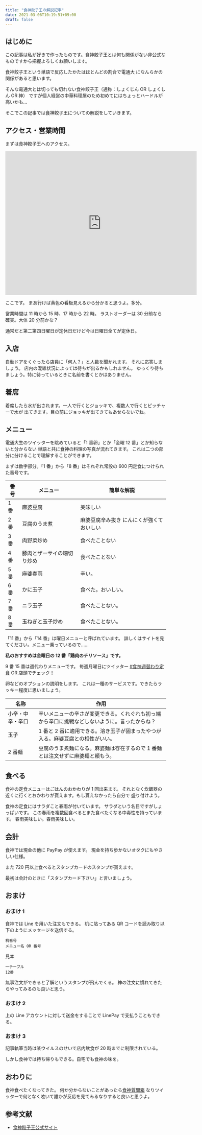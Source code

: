 ```yaml
---
title: "食神餃子王の解説記事"
date: 2021-03-06T10:19:51+09:00
draft: false
---
```


## はじめに

この記事は私が好きで作ったものです。食神餃子王とは何も関係がない非公式な
ものですから把握よろしくお願いします。

食神餃子王という単語で反応したかたはほとんどの割合で電通大
になんらかの関係があると思います。

そんな電通大とは切っても切れない食神餃子王（通称：しょくじん OR しょくしん OR 神）
ですが個人経営の中華料理屋のため初めてにはちょっとハードルが高いかも…

そこでこの記事では食神餃子王についての解説をしていきます。

## アクセス・営業時間

まずは食神餃子王へのアクセス。

<iframe src="https://www.google.com/maps/embed?pb=!1m18!1m12!1m3!1d3855.1912391143824!2d139.54095414324658!3d35.656892581358115!2m3!1f0!2f0!3f0!3m2!1i1024!2i768!4f13.1!3m3!1m2!1s0x6018f0115e245d5f%3A0x584c4f1ee05f52c0!2z6aOf56We6aSD5a2Q546L!5e0!3m2!1sja!2sjp!4v1614993917724!5m2!1sja!2sjp" width="600" height="450" style="border:0;" allowfullscreen="" loading="lazy"></iframe>

ここです。 まあ行けば黄色の看板見えるから分かると思うよ。多分。

営業時間は 11 時から 15 時、17 時から 22 時。
ラストオーダーは 30 分前なら確実。大体 20 分前かな？

通常だと第二第四日曜日が定休日だけど今は日曜日全てが定休日。

## 入店

自動ドアをくぐったら店員に「何人？」と人数を聞かれます。
それに応答しましょう。 店内の混雑状況によっては待ちが出るかもしれません。
ゆっくり待ちましょう。特に待っているときに名前を書くとかはありません。

## 着席

着席したら水が出されます。一人で行くとジョッキで、複数人で行くとピッチャーで水が
出てきます。目の前にジョッキが出てきてもあせらないでね。

## メニュー

電通大生のツイッターを眺めていると「1 番卵」とか「金曜 12 番」とか知らないと分からない
単語と共に食神の料理の写真が流れてきます。
これは二つの部分に分けることで理解することができます。

まずは数字部分。「1 番」から「8 番」はそれぞれ常設の 600 円定食につけられた番号です。

| 番号 | メニュー                   | 簡単な解説                                |
| ---- | -------------------------- | ----------------------------------------- |
| 1 番 | 麻婆豆腐                   | 美味しい                                  |
| 2 番 | 豆腐のうま煮               | 麻婆豆腐辛み抜き にんにくが強くておいしい |
| 3 番 | 肉野菜炒め                 | 食べたことない                            |
| 4 番 | 豚肉とザーサイの細切り炒め | 食べたことない                            |
| 5 番 | 麻婆春雨                   | 辛い。                                    |
| 6 番 | かに玉子                   | 食べた。おいしい。                        |
| 7 番 | ニラ玉子                   | 食べたことない。                          |
| 8 番 | 玉ねぎと玉子炒め           | 食べたことない。                          |

「11 番」から「14 番」は曜日メニューと呼ばれています。
詳しくはサイトを見てください。メニュー乗っているので……

**私のおすすめは金曜日の 12 番「鶏肉のチリソース」です。**

9 番 15 番は週代わりメニューです。
毎週月曜日にツイッター
[#食神週替わり定食](https://twitter.com/hashtag/%E9%A3%9F%E7%A5%9E%E9%80%B1%E6%9B%BF%E3%82%8F%E3%82%8A%E5%AE%9A%E9%A3%9F?src=hashtag_click&f=live)
OR 店頭でチェック！

卵などのオプションの説明をします。
これは一種のサービスです。できたらラッキー程度に思いましょう。

| 名称             | 作用                                                                                           |
| ---------------- | ---------------------------------------------------------------------------------------------- |
| 小辛・中辛・辛口 | 辛いメニューの辛さが変更できる。くれぐれも初っ端から辛口に挑戦などしないように。言ったからね？ |
| 玉子             | 1 番と 2 番に適用できる。溶き玉子が固まったやつが入る。麻婆豆腐との相性がいい。                |
| 2 番麺           | 豆腐のうま煮麺になる。麻婆麺は存在するので 1 番麺とは注文せずに麻婆麺と頼もう。                |

## 食べる

食神の定食メニューはごはんのおかわりが 1 回出来ます。
それとなく炊飯器の近くに行くとおかわりが貰えます。もし貰えなかったら自分で
盛り付けよう。

食神の定食にはサラダこと春雨が付いています。
サラダという名目ですがしょっぱいです。
この春雨を複数回食べるとまた食べたくなる中毒性を持っています。
春雨美味しい。春雨美味しい。

## 会計

食神では現金の他に PayPay が使えます。
現金を持ち歩かないオタクにもやさしい仕様。

また 720 円以上食べるとスタンプカードのスタンプが貰えます。

最初は会計のときに「スタンプカード下さい」と言いましょう。

## おまけ

### おまけ 1

食神では Line を用いた注文もできる。
机に貼ってある QR コードを読み取り以下のようにメッセージを送信する。

```
机番号
メニュー名 OR 番号
```

見本

```
一テーブル
12番
```

無事注文ができると了解というスタンプが飛んでくる。
神の注文に慣れてきたらやってみるのも良いと思う。

### おまけ 2

上の Line アカウントに対して送金をすることで LinePay で支払うこともできる。

### おまけ 3

記事執筆当時は某ウイルスのせいで店内飲食が 20 時までに制限されている。

しかし食神では持ち帰りもできる。自宅でも食神の味を。

## おわりに

食神食べたくなってきた。
何か分からないことがあったら[食神質問箱](https://peing.net/ja/shokujinjp)
なりツイッターで何となく呟いて誰かが反応を見てみるなりすると良いと思うよ。

## 参考文献

-   [食神餃子王公式サイト](http://shokujinhp.web.fc2.com/)
